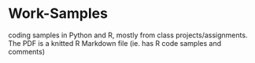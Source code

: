 # Work-Samples
coding samples in Python and R, mostly from class projects/assignments. 
The PDF is a knitted R Markdown file (ie. has R code samples and comments)
